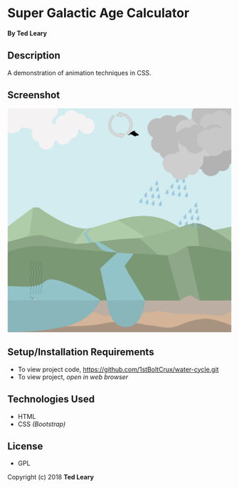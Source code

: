 # **Super Galactic Age Calculator**

#### By Ted Leary

## Description

A demonstration of animation techniques in CSS.

## Screenshot

<img src='./water-cycle.png'>

## Setup/Installation Requirements

* To view project code, https://github.com/1stBoltCrux/water-cycle.git
* To view project, _open in web browser_

## Technologies Used

* HTML
* CSS _(Bootstrap)_

## License

* GPL

Copyright (c) 2018 **Ted Leary**
